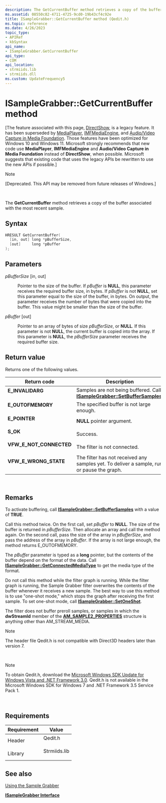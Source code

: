 ```yaml
---
description: The GetCurrentBuffer method retrieves a copy of the buffer associated with the most recent sample.
ms.assetid: 08550c82-4711-4725-9cd0-19b43cf4c92e
title: ISampleGrabber::GetCurrentBuffer method (Qedit.h)
ms.topic: reference
ms.date: 4/26/2023
topic_type: 
- APIRef
- kbSyntax
api_name: 
- ISampleGrabber.GetCurrentBuffer
api_type: 
- COM
api_location: 
- strmiids.lib
- strmiids.dll
ms.custom: UpdateFrequency5
---
```


# ISampleGrabber::GetCurrentBuffer method

\[The feature associated with this page, [DirectShow](/windows/win32/directshow/directshow), is a legacy feature. It has been superseded by [MediaPlayer](/uwp/api/Windows.Media.Playback.MediaPlayer), [IMFMediaEngine](/windows/win32/api/mfmediaengine/nn-mfmediaengine-imfmediaengine), and [Audio/Video Capture in Media Foundation](windows/win32/medfound/audio-video-capture-in-media-foundation). Those features have been optimized for Windows 10 and Windows 11. Microsoft strongly recommends that new code use **MediaPlayer**, **IMFMediaEngine** and **Audio/Video Capture in Media Foundation** instead of **DirectShow**, when possible. Microsoft suggests that existing code that uses the legacy APIs be rewritten to use the new APIs if possible.\]

> [!Note]  
> \[Deprecated. This API may be removed from future releases of Windows.\]

 

The **GetCurrentBuffer** method retrieves a copy of the buffer associated with the most recent sample.

## Syntax


```C++
HRESULT GetCurrentBuffer(
  [in, out] long *pBufferSize,
  [out]     long *pBuffer
);
```



## Parameters

<dl> <dt>

*pBufferSize* \[in, out\]
</dt> <dd>

Pointer to the size of the buffer. If *pBuffer* is **NULL**, this parameter receives the required buffer size, in bytes. If *pBuffer* is not **NULL**, set this parameter equal to the size of the buffer, in bytes. On output, the parameter receives the number of bytes that were copied into the buffer. This value might be smaller than the size of the buffer.

</dd> <dt>

*pBuffer* \[out\]
</dt> <dd>

Pointer to an array of bytes of size *pBufferSize*, or **NULL**. If this parameter is not **NULL**, the current buffer is copied into the array. If this parameter is **NULL**, the *pBufferSize* parameter receives the required buffer size.

</dd> </dl>

## Return value

Returns one of the following values.



| Return code                                                                                           | Description                                                                                                                  |
|-------------------------------------------------------------------------------------------------------|------------------------------------------------------------------------------------------------------------------------------|
| <dl> <dt>**E\_INVALIDARG**</dt> </dl>          | Samples are not being buffered. Call [**ISampleGrabber::SetBufferSamples**](isamplegrabber-setbuffersamples.md).<br/> |
| <dl> <dt>**E\_OUTOFMEMORY**</dt> </dl>         | The specified buffer is not large enough.<br/>                                                                         |
| <dl> <dt>**E\_POINTER**</dt> </dl>             | **NULL** pointer argument.<br/>                                                                                        |
| <dl> <dt>**S\_OK**</dt> </dl>                  | Success.<br/>                                                                                                          |
| <dl> <dt>**VFW\_E\_NOT\_CONNECTED**</dt> </dl> | The filter is not connected.<br/>                                                                                      |
| <dl> <dt>**VFW\_E\_WRONG\_STATE**</dt> </dl>   | The filter has not received any samples yet. To deliver a sample, run or pause the graph.<br/>                         |



 

## Remarks

To activate buffering, call [**ISampleGrabber::SetBufferSamples**](isamplegrabber-setbuffersamples.md) with a value of **TRUE**.

Call this method twice. On the first call, set *pBuffer* to **NULL**. The size of the buffer is returned in *pBufferSize*. Then allocate an array and call the method again. On the second call, pass the size of the array in *pBufferSize*, and pass the address of the array in *pBuffer*. If the array is not large enough, the method returns E\_OUTOFMEMORY.

The *pBuffer* parameter is typed as a **long** pointer, but the contents of the buffer depend on the format of the data. Call [**ISampleGrabber::GetConnectedMediaType**](isamplegrabber-getconnectedmediatype.md) to get the media type of the format.

Do not call this method while the filter graph is running. While the filter graph is running, the Sample Grabber filter overwrites the contents of the buffer whenever it receives a new sample. The best way to use this method is to use "one-shot mode," which stops the graph after receiving the first sample. To set one-shot mode, call [**ISampleGrabber::SetOneShot**](isamplegrabber-setoneshot.md).

The filter does not buffer preroll samples, or samples in which the **dwStreamId** member of the [**AM\_SAMPLE2\_PROPERTIES**](/windows/win32/api/strmif/ns-strmif-am_sample2_properties) structure is anything other than AM\_STREAM\_MEDIA.

> [!Note]  
> The header file Qedit.h is not compatible with Direct3D headers later than version 7.

 

> [!Note]  
> To obtain Qedit.h, download the [Microsoft Windows SDK Update for Windows Vista and .NET Framework 3.0](https://msdn.microsoft.com/windowsvista/bb980924.aspx). Qedit.h is not available in the Microsoft Windows SDK for Windows 7 and .NET Framework 3.5 Service Pack 1.

 

## Requirements



| Requirement | Value |
|--------------------|-----------------------------------------------------------------------------------------|
| Header<br/>  | <dl> <dt>Qedit.h</dt> </dl>      |
| Library<br/> | <dl> <dt>Strmiids.lib</dt> </dl> |



## See also

<dl> <dt>

[Using the Sample Grabber](using-the-sample-grabber.md)
</dt> <dt>

[**ISampleGrabber Interface**](isamplegrabber.md)
</dt> </dl>

 

 




